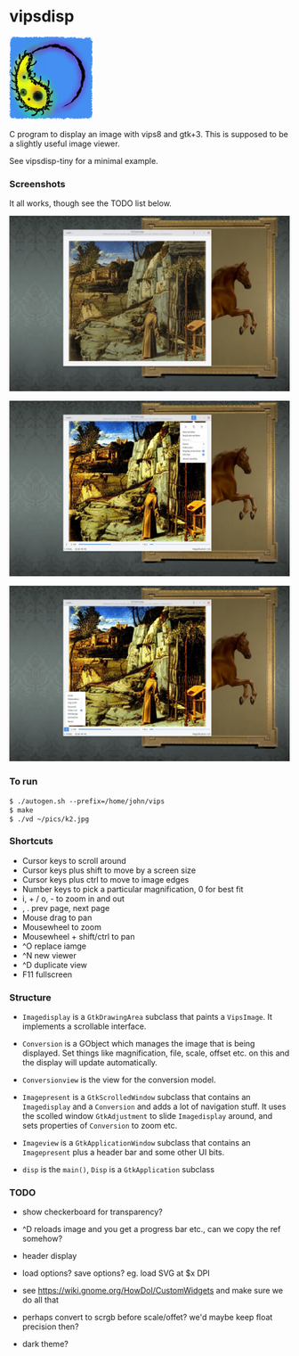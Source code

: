 # vipsdisp

<img src="vipsdisp-icon.png" width="150" height="150">

C program to display an image with vips8 and gtk+3. This is supposed to be
a slightly useful image viewer. 

See vipsdisp-tiny for a minimal example.

### Screenshots

It all works, though see the TODO list below.

[![Screenshot](images/shot1.jpg)](images/shot1.jpg)

[![Screenshot](images/shot2.jpg)](images/shot2.jpg)

[![Screenshot](images/shot3.jpg)](images/shot3.jpg)

### To run

```
$ ./autogen.sh --prefix=/home/john/vips 
$ make
$ ./vd ~/pics/k2.jpg
```

### Shortcuts

* Cursor keys to scroll around
* Cursor keys plus shift to move by a screen size
* Cursor keys plus ctrl to move to image edges
* Number keys to pick a particular magnification, 0 for best fit
* i, + / o, - to zoom in and out
* , . prev page, next page
* Mouse drag to pan
* Mousewheel to zoom
* Mousewheel + shift/ctrl to pan
* ^O replace iamge
* ^N new viewer
* ^D duplicate view
* F11 fullscreen

### Structure

* `Imagedisplay` is a `GtkDrawingArea` subclass that paints a `VipsImage`. It
implements a scrollable interface.

* `Conversion` is a GObject which manages the image that is being
displayed. Set things like magnification, file, scale, offset etc. on this
and the display will update automatically.

* `Conversionview` is the view for the conversion model.

* `Imagepresent` is a `GtkScrolledWindow` subclass that contains an
`Imagedisplay` and a `Conversion` and adds a lot of navigation stuff. It
uses the scolled window `GtkAdjustment` to slide `Imagedisplay` around,
and sets properties of `Conversion` to zoom etc.

* `Imageview` is a `GtkApplicationWindow` subclass that contains an
`Imagepresent` plus a header bar and some other UI bits.

* `disp` is the `main()`, `Disp` is a `GtkApplication` subclass

### TODO

- show checkerboard for transparency?

- ^D reloads image and you get a progress bar etc., can we copy the ref
  somehow?

- header display

- load options? save options? eg. load SVG at $x DPI

- see https://wiki.gnome.org/HowDoI/CustomWidgets and make sure we do all that

- perhaps convert to scrgb before scale/offet? we'd maybe keep float precision
  then?

- dark theme?
